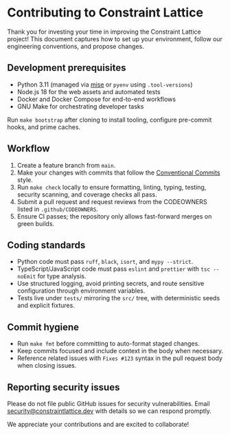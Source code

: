 # Contributing to Constraint Lattice

Thank you for investing your time in improving the Constraint Lattice project! This document captures
how to set up your environment, follow our engineering conventions, and propose changes.

## Development prerequisites

- Python 3.11 (managed via [mise](https://mise.jdx.dev/) or `pyenv` using `.tool-versions`)
- Node.js 18 for the web assets and automated tests
- Docker and Docker Compose for end-to-end workflows
- GNU Make for orchestrating developer tasks

Run `make bootstrap` after cloning to install tooling, configure pre-commit hooks, and prime caches.

## Workflow

1. Create a feature branch from `main`.
2. Make your changes with commits that follow the [Conventional Commits](https://www.conventionalcommits.org) style.
3. Run `make check` locally to ensure formatting, linting, typing, testing, security scanning, and coverage checks all pass.
4. Submit a pull request and request reviews from the CODEOWNERS listed in `.github/CODEOWNERS`.
5. Ensure CI passes; the repository only allows fast-forward merges on green builds.

## Coding standards

- Python code must pass `ruff`, `black`, `isort`, and `mypy --strict`.
- TypeScript/JavaScript code must pass `eslint` and `prettier` with `tsc --noEmit` for type analysis.
- Use structured logging, avoid printing secrets, and route sensitive configuration through environment variables.
- Tests live under `tests/` mirroring the `src/` tree, with deterministic seeds and explicit fixtures.

## Commit hygiene

- Run `make fmt` before committing to auto-format staged changes.
- Keep commits focused and include context in the body when necessary.
- Reference related issues with `Fixes #123` syntax in the pull request body when closing issues.

## Reporting security issues

Please do not file public GitHub issues for security vulnerabilities. Email
[security@constraintlattice.dev](mailto:security@constraintlattice.dev) with details so we can respond promptly.

We appreciate your contributions and are excited to collaborate!
